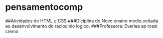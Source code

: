 # pensamentocomp
##Atividades de HTML e CSS
###Diciplina do Novo ensino medio,voltada ao desenvolvimento do raciocinio logico.
###Professora: Everlea ap rossi cremo
